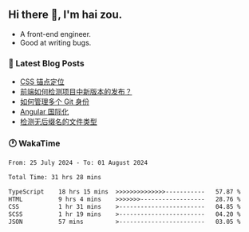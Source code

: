 ## Hi there 👋, I'm hai zou.

- A front-end engineer.
- Good at writing bugs.

### 📖 Latest Blog Posts
<!-- BLOG-POST-LIST:START -->
- [CSS 锚点定位](https://blog.izou.top/css/anchor-position/)
- [前端如何检测项目中新版本的发布？](https://blog.izou.top/angular/version-update/)
- [如何管理多个 Git 身份](https://blog.izou.top/git/multi-git-identity/)
- [Angular 国际化](https://blog.izou.top/angular/i18n/)
- [检测无后缀名的文件类型](https://blog.izou.top/js/filetype-check/)
<!-- BLOG-POST-LIST:END -->

### 🕐 WakaTime
<!--START_SECTION:waka-->

```txt
From: 25 July 2024 - To: 01 August 2024

Total Time: 31 hrs 28 mins

TypeScript    18 hrs 15 mins  >>>>>>>>>>>>>>-----------   57.87 %
HTML          9 hrs 4 mins    >>>>>>>------------------   28.76 %
CSS           1 hr 31 mins    >------------------------   04.85 %
SCSS          1 hr 19 mins    >------------------------   04.20 %
JSON          57 mins         >------------------------   03.05 %
```

<!--END_SECTION:waka-->
